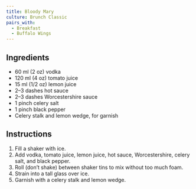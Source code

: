 ```yaml
---
title: Bloody Mary
culture: Brunch Classic
pairs_with:
  - Breakfast
  - Buffalo Wings
---
```


## Ingredients
- 60 ml (2 oz) vodka
- 120 ml (4 oz) tomato juice
- 15 ml (1/2 oz) lemon juice
- 2–3 dashes hot sauce
- 2–3 dashes Worcestershire sauce
- 1 pinch celery salt
- 1 pinch black pepper
- Celery stalk and lemon wedge, for garnish

## Instructions
1. Fill a shaker with ice.
2. Add vodka, tomato juice, lemon juice, hot sauce, Worcestershire, celery salt, and black pepper.
3. Roll (don’t shake) between shaker tins to mix without too much foam.
4. Strain into a tall glass over ice.
5. Garnish with a celery stalk and lemon wedge.

